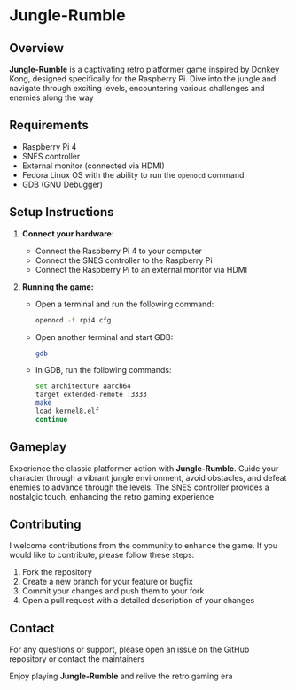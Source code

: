 # Jungle-Rumble

## Overview
**Jungle-Rumble** is a captivating retro platformer game inspired by Donkey Kong, designed specifically for the Raspberry Pi. Dive into the jungle and navigate through exciting levels, encountering various challenges and enemies along the way

## Requirements
- Raspberry Pi 4
- SNES controller
- External monitor (connected via HDMI)
- Fedora Linux OS with the ability to run the `openocd` command
- GDB (GNU Debugger)

## Setup Instructions
1. **Connect your hardware:**
    - Connect the Raspberry Pi 4 to your computer
    - Connect the SNES controller to the Raspberry Pi
    - Connect the Raspberry Pi to an external monitor via HDMI

2. **Running the game:**
    - Open a terminal and run the following command:
      ```sh
      openocd -f rpi4.cfg
      ```
    - Open another terminal and start GDB:
      ```sh
      gdb
      ```
    - In GDB, run the following commands:
      ```sh
      set architecture aarch64
      target extended-remote :3333
      make
      load kernel8.elf
      continue
      ```

## Gameplay
Experience the classic platformer action with **Jungle-Rumble**. Guide your character through a vibrant jungle environment, avoid obstacles, and defeat enemies to advance through the levels. The SNES controller provides a nostalgic touch, enhancing the retro gaming experience

## Contributing
I welcome contributions from the community to enhance the game. If you would like to contribute, please follow these steps:
1. Fork the repository
2. Create a new branch for your feature or bugfix
3. Commit your changes and push them to your fork
4. Open a pull request with a detailed description of your changes

## Contact
For any questions or support, please open an issue on the GitHub repository or contact the maintainers

Enjoy playing **Jungle-Rumble** and relive the retro gaming era
